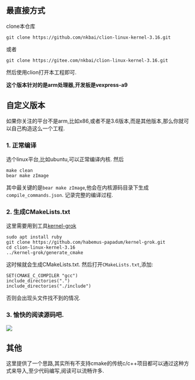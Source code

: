 ## 最直接方式
clone本仓库
```
git clone https://github.com/nkbai/clion-linux-kernel-3.16.git
```
或者

```
git clone https://gitee.com/nkbai/clion-linux-kernel-3.16.git
```

然后使用clion打开本工程即可. 

**这个版本针对的是arm处理器,开发板是vexpress-a9**


## 自定义版本

如果你关注的平台不是arm,比如x86,或者不是3.6版本,而是其他版本,那么你就可以自己构造这么一个工程.


### 1. 正常编译
选个linux平台,比如ubuntu,可以正常编译内核. 
然后
```
make clean
bear make zImage
```
其中最关键的是`bear make zImage`,他会在内核源码目录下生成`compile_commands.json`. 记录完整的编译过程.

### 2. 生成CMakeLists.txt

这里需要用到工具[kernel-grok](https://github.com/habemus-papadum/kernel-grok.git)

```
sudo apt install ruby
git clone https://github.com/habemus-papadum/kernel-grok.git
cd clion-linux-kernel-3.16
../kernel-grok/generate_cmake
```

这时候就会生成CMakeLists.txt. 然后打开`CMakeLists.txt`,添加:
```
SET(CMAKE_C_COMPILER "gcc")
include_directories(".")
include_directories("./include")
```
否则会出现头文件找不到的情况.

### 3. 愉快的阅读源码吧.

![](clion.png)

## 其他

这里提供了一个思路,其实所有不支持cmake的传统c/c++项目都可以通过这种方式来导入,至少代码编写,阅读可以流畅许多.



